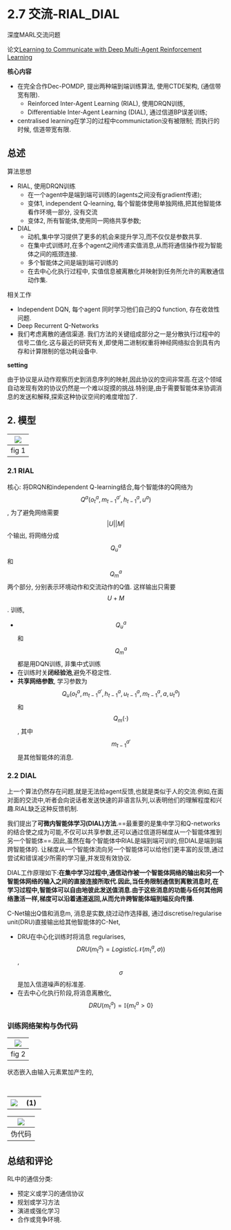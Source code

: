 # 2.7 交流-RIAL_DIAL

深度MARL交流问题

论文[Learning to Communicate with Deep Multi-Agent Reinforcement Learning](https://arxiv.org/pdf/1605.06676.pdf)

**核心内容**

- 在完全合作Dec-POMDP, 提出两种端到端训练算法, 使用CTDE架构, (通信带宽有限).
  - Reinforced Inter-Agent Learning (RIAL), 使用DRQN训练,
  - Differentiable Inter-Agent Learning (DIAL), 通过信道BP误差训练;
- centralised learning在学习的过程中communictation没有被限制; 而执行的时候, 信道带宽有限.

## 总述

算法思想

- RIAL, 使用DRQN训练
  - 在一个agent中是端到端可训练的(agents之间没有gradient传递);
  - 变体1, independent Q-learning, 每个智能体使用单独网络,把其他智能体看作环境一部分, 没有交流
  - 变体2, 所有智能体,使用同一网络共享参数;
- DIAL
  - 动机,集中学习提供了更多的机会来提升学习,而不仅仅是参数共享.
  - 在集中式训练时,在多个agent之间传递实值消息,从而将通信操作视为智能体之间的瓶颈连接.
  - 多个智能体之间是端到端可训练的
  - 在去中心化执行过程中, 实值信息被离散化并映射到任务所允许的离散通信动作集.

相关工作

- Independent DQN, 每个agent 同时学习他们自己的Q function, 存在收敛性问题.
- Deep Recurrent Q-Networks
- 我们考虑离散的通信渠道. 我们方法的关键组成部分之一是分散执行过程中的信号二值化.这与最近的研究有关,即使用二进制权重将神经网络拟合到具有内存和计算限制的低功耗设备中.

**setting**

由于协议是从动作观察历史到消息序列的映射,因此协议的空间非常高.在这个领域自动发现有效的协议仍然是一个难以捉摸的挑战.特别是,由于需要智能体来协调消息的发送和解释,探索这种协议空间的难度增加了.

## 2. 模型

| ![](img/2020-10-23-22-16-09.png) |
| :------------------------------: |
|              fig 1               |

### 2.1 RIAL 

核心: 将DRQN和independent Q-learning结合,每个智能体的Q网络为 $$Q^a(o_t^a, m_{t-1}^{a'}, h_{t-1}^a, u^a) $$, 为了避免网络需要 $$|U||M| $$个输出, 将网络分成$$Q_u^a$$和$$Q_m^a$$两个部分, 分别表示环境动作和交流动作的Q值.  这样输出只需要$$U+M$$.
训练,
- $$Q_u^a$$和$$Q_m^a$$都是用DQN训练, 非集中式训练
- 在训练时关**闭经验池**,避免不稳定性.
- **共享网络参数**, 学习参数为$$Q_u(o_t^a,  m_{t-1}^{a'}, h_{t-1}^a, u_{t-1}^a, m_{t-1}^{a},a , u^a_t) $$和$$Q_m(\cdot)$$, 其中$$m_{t-1}^{a'}$$是其他智能体的消息.

### 2.2 DIAL

上一个算法仍然存在问题,就是无法给agent反馈,也就是类似于人的交流.例如,在面对面的交流中,听者会向说话者发送快速的非语言队列,以表明他们的理解程度和兴趣.RIAL缺乏这种反馈机制.

我们提出了**可微内智能体学习(DIAL)方法**.==最重要的是集中学习和Q-networks的结合使之成为可能,不仅可以共享参数,还可以通过信道将梯度从一个智能体推到另一个智能体==.因此,虽然在每个智能体中RIAL是端到端可训的,但DIAL是端到端跨智能体的. 让梯度从一个智能体流向另一个智能体可以给他们更丰富的反馈,通过尝试和错误减少所需的学习量,并发现有效协议.

DIAL工作原理如下:**在集中学习过程中,通信动作被一个智能体网络的输出和另一个智能体网络的输入之间的直接连接所取代.因此,当任务限制通信到离散消息时,在学习过程中,智能体可以自由地彼此发送值消息.由于这些消息的功能与任何其他网络激活一样,梯度可以沿着通道返回,从而允许跨智能体端到端反向传播.**

C-Net输出Q值和消息m, 消息是实数,绕过动作选择器, 通过discretise/regularise unit(DRU)直接输出给其他智能体的C-Net, 
- DRU在中心化训练时将消息 regularises, $$DRU (m_t^a)=Logistic(\mathcal{N}(m_t^a, \sigma)) $$, $$\sigma$$是加入信道噪声的标准差.
- 在去中心化执行阶段,将消息离散化, $$DRU (m_t^a)=\mathbb{I}\{m_t^a >0\}$$ 

### 训练网络架构与伪代码

| ![](img/2020-10-23-22-36-09.png) |
| :------------------------------: |
|              fig 2               |

状态嵌入由输入元素累加产生的,

<table>
  <tr>
     <th><img src="img/2020-10-23-22-38-55.png" ></th>
    <th> (1) </th>
  </tr>
</table>


| ![](img/2020-10-23-22-36-42.png) |
| :------------------------------: |
|              伪代码              |



## 总结和评论

RL中的通信分类:
  - 预定义或学习的通信协议
  - 规划或学习方法
  - 演进或强化学习
  - 合作或竞争环境.
  